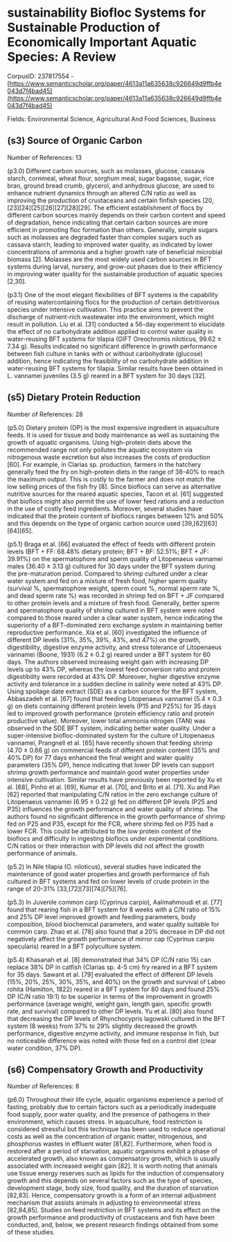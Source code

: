 # sustainability Biofloc Systems for Sustainable Production of Economically Important Aquatic Species: A Review

CorpusID: 237817554 - [https://www.semanticscholar.org/paper/4613a11a635638c926649d9ffb4e043d7f4bad45](https://www.semanticscholar.org/paper/4613a11a635638c926649d9ffb4e043d7f4bad45)

Fields: Environmental Science, Agricultural And Food Sciences, Business

## (s3) Source of Organic Carbon
Number of References: 13

(p3.0) Different carbon sources, such as molasses, glucose, cassava starch, cornmeal, wheat flour, sorghum meal, sugar bagasse, sugar, rice bran, ground bread crumb, glycerol, and anhydrous glucose, are used to enhance nutrient dynamics through an altered C/N ratio as well as improving the production of crustaceans and certain finfish species [20,[23][24][25][26][27][28][29]. The efficient establishment of flocs by different carbon sources mainly depends on their carbon content and speed of degradation, hence indicating that certain carbon sources are more efficient in promoting floc formation than others. Generally, simple sugars such as molasses are degraded faster than complex sugars such as cassava starch, leading to improved water quality, as indicated by lower concentrations of ammonia and a higher growth rate of beneficial microbial biomass [2]. Molasses are the most widely used carbon sources in BFT systems during larval, nursery, and grow-out phases due to their efficiency in improving water quality for the sustainable production of aquatic species [2,30].

(p3.1) One of the most elegant flexibilities of BFT systems is the capability of reusing watercontaining flocs for the production of certain detritivorous species under intensive cultivation. This practice aims to prevent the discharge of nutrient-rich wastewater into the environment, which might result in pollution. Liu et al. [31] conducted a 56-day experiment to elucidate the effect of no carbohydrate addition applied to control water quality in water-reusing BFT systems for tilapia (GIFT Oreochromis niloticus, 99.62 ± 7.34 g). Results indicated no significant difference in growth performance between fish culture in tanks with or without carbohydrate (glucose) addition, hence indicating the feasibility of no carbohydrate addition in water-reusing BFT systems for tilapia. Similar results have been obtained in L. vannamei juveniles (3.5 g) reared in a BFT system for 30 days [32].
## (s5) Dietary Protein Reduction
Number of References: 28

(p5.0) Dietary protein (DP) is the most expensive ingredient in aquaculture feeds. It is used for tissue and body maintenance as well as sustaining the growth of aquatic organisms. Using high-protein diets above the recommended range not only pollutes the aquatic ecosystem via nitrogenous waste excretion but also increases the costs of production [60]. For example, in Clarias sp. production, farmers in the hatchery generally feed the fry on high-protein diets in the range of 38-40% to reach the maximum output. This is costly to the farmer and does not match the low selling prices of the fish fry [8]. Since bioflocs can serve as alternative nutritive sources for the reared aquatic species, Tacon et al. [61] suggested that bioflocs might also permit the use of lower feed rations and a reduction in the use of costly feed ingredients. Moreover, several studies have indicated that the protein content of bioflocs ranges between 12% and 50% and this depends on the type of organic carbon source used [39,[62][63][64][65].

(p5.1) Braga et al. [66] evaluated the effect of feeds with different protein levels (BFT + FF: 68.48% dietary protein; BFT + BF: 52.51%; BFT + JF: 39.91%) on the spermatophore and sperm quality of Litopenaeus vannamei males (36.40 ± 3.13 g) cultured for 30 days under the BFT system during the pre-maturation period. Compared to shrimp cultured under a clear water system and fed on a mixture of fresh food, higher sperm quality (survival %, spermatophore weight, sperm count %, normal sperm rate %, and dead sperm rate %) was recorded in shrimp fed on BFT + JF compared to other protein levels and a mixture of fresh food. Generally, better sperm and spermatophore quality of shrimp cultured in BFT system were noted compared to those reared under a clear water system, hence indicating the superiority of a BFT-dominated zero exchange system in maintaining better reproductive performance. Xia et al. [60] investigated the influence of different DP levels (31%, 35%, 39%, 43%, and 47%) on the growth, digestibility, digestive enzyme activity, and stress tolerance of Litopenaeus vannamei (Boone, 1931) (6.2 ± 0.2 g) reared under a BFT system for 60 days. The authors observed increasing weight gain with increasing DP levels up to 43% DP, whereas the lowest feed conversion ratio and protein digestibility were recorded at 43% DP. Moreover, higher digestive enzyme activity and tolerance in a sudden decline in salinity were noted at 43% DP. Using spoilage date extract (SDE) as a carbon source for the BFT system, Abbaszadeh et al. [67] found that feeding Litopenaeus vannamei (5.4 ± 0.3 g) on diets containing different protein levels (P15 and P25%) for 35 days led to improved growth performance (protein efficiency ratio and protein productive value). Moreover, lower total ammonia nitrogen (TAN) was observed in the SDE BFT system, indicating better water quality. Under a super-intensive biofloc-dominated system for the culture of Litopenaeus vannamei, Prangnell et al. [65] have recently shown that feeding shrimp (4.70 ± 0.66 g) on commercial feeds of different protein content (35% and 40% DP) for 77 days enhanced the final weight and water quality parameters (35% DP), hence indicating that lower DP levels can support shrimp growth performance and maintain good water properties under intensive cultivation. Similar results have previously been reported by Xu et al. [68], Pinho et al. [69], Kumar et al. [70], and Brito et al. [71]. Xu and Pan [62] reported that manipulating C/N ratios in the zero exchange culture of Litopenaeus vannamei (6.95 ± 0.22 g) fed on different DP levels (P25 and P35) influences the growth performance and water quality of shrimp. The authors found no significant difference in the growth performance of shrimp fed on P25 and P35, except for the FCR, where shrimp fed on P35 had a lower FCR. This could be attributed to the low protein content of the bioflocs and difficulty in ingesting bioflocs under experimental conditions. C/N ratios or their interaction with DP levels did not affect the growth performance of animals.

(p5.2) In Nile tilapia (O. niloticus), several studies have indicated the maintenance of good water properties and growth performance of fish cultured in BFT systems and fed on lower levels of crude protein in the range of 20-31% [33,[72][73][74][75][76].

(p5.3) In Juvenile common carp (Cyprinus carpio), Aalimahmoudi et al. [77] found that rearing fish in a BFT system for 8 weeks with a C/N ratio of 15% and 25% DP level improved growth and feeding parameters, body composition, blood biochemical parameters, and water quality suitable for common carp. Zhao et al. [78] also found that a 20% decrease in DP did not negatively affect the growth performance of mirror cap (Cyprinus carpio specularis) reared in a BFT polyculture system.

(p5.4) Khasanah et al. [8] demonstrated that 34% DP (C/N ratio 15) can replace 38% DP in catfish (Clarias sp. 4-5 cm) fry reared in a BFT system for 35 days. Sawant et al. [79] evaluated the effect of different DP levels (15%, 20%, 25%, 30%, 35%, and 40%) on the growth and survival of Labeo rohita (Hamilton, 1822) reared in a BFT system for 80 days and found 25% DP (C/N ratio 19:1) to be superior in terms of the improvement in growth performance (average weight, weight gain, length gain, specific growth rate, and survival) compared to other DP levels. Yu et al. [80] also found that decreasing the DP levels of Rhynchocypris lagowski cultured in the BFT system (8 weeks) from 37% to 29% slightly decreased the growth performance, digestive enzyme activity, and immune response in fish, but no noticeable difference was noted with those fed on a control diet (clear water condition, 37% DP).
## (s6) Compensatory Growth and Productivity
Number of References: 8

(p6.0) Throughout their life cycle, aquatic organisms experience a period of fasting, probably due to certain factors such as a periodically inadequate food supply, poor water quality, and the presence of pathogens in their environment, which causes stress. In aquaculture, food restriction is considered stressful but this technique has been used to reduce operational costs as well as the concentration of organic matter, nitrogenous, and phosphorus wastes in effluent water [81,82]. Furthermore, when food is restored after a period of starvation, aquatic organisms exhibit a phase of accelerated growth, also known as compensatory growth, which is usually associated with increased weight gain [82]. It is worth noting that animals use tissue energy reserves such as lipids for the induction of compensatory growth and this depends on several factors such as the type of species, development stage, body size, food quality, and the duration of starvation [82,83]. Hence, compensatory growth is a form of an internal adjustment mechanism that assists animals in adjusting to environmental stress [82,84,85]. Studies on feed restriction in BFT systems and its effect on the growth performance and productivity of crustaceans and fish have been conducted, and, below, we present research findings obtained from some of these studies.
